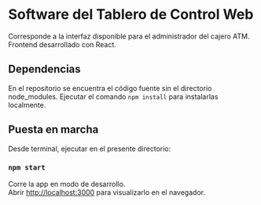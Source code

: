 # Software del Tablero de Control Web
Corresponde a la interfaz disponible para el administrador del cajero ATM. Frontend desarrollado con React.

## Dependencias
En el repositorio se encuentra el código fuente sin el directorio node_modules. Ejecutar el comando `npm install` para instalarlas localmente.

## Puesta en marcha
Desde terminal, ejecutar en el presente directorio:

### `npm start`

Corre la app en modo de desarrollo.\
Abrir [http://localhost:3000](http://localhost:3000) para visualizarlo en el navegador.

